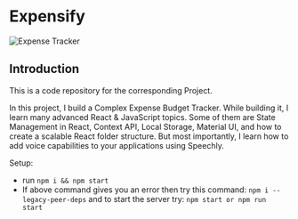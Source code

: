 # Expensify

![Expense Tracker](https://i.ibb.co/VJjj3Kp/Screenshot-2020-12-18-205600.png)

## Introduction
This is a code repository for the corresponding Project.

In this project, I build a Complex Expense Budget Tracker. While building it, I learn many advanced React & JavaScript topics. Some of them are State Management in React, Context API, Local Storage, Material UI, and how to create a scalable React folder structure. But most importantly, I learn how to add voice capabilities to your applications using Speechly. 

Setup:
- run ```npm i && npm start```
- If above command gives you an error then try this command: ```npm i --legacy-peer-deps``` and to start the server try: ```npm start or npm run start```
